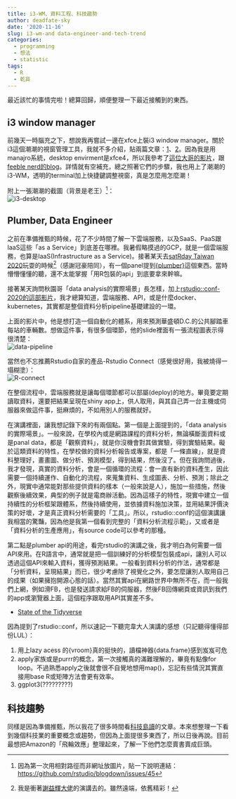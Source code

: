 ```yaml
---
title: i3-WM、資料工程、科技趨勢
author: deadfate-sky
date: '2020-11-16'
slug: i3-wm-and data-engineer-and-tech-trend
categories:
  - programming
  - 想法
  - statistic
tags:
  - R
  - 乾貨
---
```


最近該忙的事情完啦！總算回歸，順便整理一下最近接觸到的東西。

## i3 window manager
前幾天一時腦充之下，想說我再嘗試一邊在xfce上裝i3 window manager。關於i3這個潮潮的視窗管理工具，我就不多介紹，貼兩篇文章：[1](https://amdgigabyte.github.io/i3-wm)、[2](https://godliuyang.wang/2019/08/24/manjaro-i3wm-huan-jing-pei-zhi-pian/)。因為我是用manajro系統，desktop envirment是xfce4，所以我參考了[這位大哥的影片](https://youtu.be/rnZm3g_rbwM)，跟[feeble nerd的blog](http://feeblenerd.blogspot.com/2015/11/pretty-i3-with-xfce.html)。詳情就有空補充，總之照著它們的步驟，我也用上了潮潮的i3-WM，透明的terminal加上快捷鍵調整視窗，真是怎麼用怎麼潮！

附上一張潮潮的截圖（背景是老王）[^link]：  
![i3-desktop](/img/i3wm.png)

## Plumber, Data Engineer

之前在準備推甄的時候，花了不少時間了解一下雲端服務，以及SaaS、PaaS跟IaaS這些「as a Service」到底差在哪裡。我暑假略摸過的GCP，就是一個雲端服務，也算是IaaS(Infrastructure as a Service)。接著某天去[satRday Taiwan 2020](https://taiwan2020.satrdays.org/)玩耍的時候[^1]（感謝冠豪陪同），有一個panel提到[{plumber}](https://www.rplumber.io/)這個東西。當時懵懵懂懂的聽，還不太能掌握「用R包裝的api」到底要拿來幹嘛。

接著某天詢問秋園哥「data analysis的實際場景」長怎樣，加上[rstudio::conf-2020的這部影片](https://rstudio.com/resources/rstudioconf-2020/deploying-end-to-end-data-science-with-shiny-plumber-and-pins/)，我才總算知道，雲端服務、API，或是什麼docker、kubernetes，其實都是整個資料分析pipeline基礎建設的一環。

上面的影片中，他是想打造一個自動化的體系，用來預測華盛頓D.C.的公共腳踏車每站的車輛數。想做這件事，有很多個環節，他的slide裡面有一張流程圖表示得很清楚：  
![data-pipeline](/img/datapipe.png)

當然也不忘推薦Rstudio自家的產品-Rstudio Connect（感覺很好用，我被燒得一塌糊塗）：  
![R-connect](/img/rconnect.png)

在整個流程中，雲端服務就是讓每個環節都可以部屬(deploy)的地方。畢竟要定期讀取資料，還要把結果呈現在shiny app上，供人取用，與其自己弄一台主機或伺服器來做這件事，挺麻煩的，不如用別人的服務就好。

在演講裡面，讓我想記錄下來的有兩個點。第一個是上面提到的，「data analysis的實際場景」。一般來說，在學校內或是網路課程的資料分析，無論橫斷面資料或是panal data，都是「觀察資料」，就是你沒機會對其做實驗，得到實驗結果。礙於這類資料的特性，在學校做的資料分析報告或專案，都是「一條直線」，就是資料整理好，畫畫圖、做分析、預測模型，得到結果，然後沒了。但在我詢問過後，我才發現，真實的資料分析，會是一個循環的流程：會一直有新的資料產生，因此需要一個持續運作、自動化的流程，來蒐集資料、生成圖表、分析、預測；除此之外，現實中通常能對那些提供資料的樣本（一般來說是人），施加一些措施，然後觀察後續效果，典型的例子就是電商辦活動。因為這樣子的特性，現實中建立一個持續性的分析框架跟體系，然後持續使用，並依據資料施加決策，並用結果評價決策的好壞，才是真正資料分析需要的「工具」。所以，rstudio::conf的這個演講讓我相當的驚豔，因為他是我第一個看到完整的「資料分析流程示範」，又或者是「資料分析的生產應用」，有source code可以參考的那種。


第二點是plumber api的用途，看完rstudio的演講之後，我才明白為何需要一個API來用。在R語言中，通常就是把一個訓練好的分析模型包裝成api，讓別人可以透過這個API來輸入資料，獲得預測結果。一般看到資料分析的作法，通常都是「分析資料，呈現結果」而已，很少考慮除了視覺化之外，要怎麼讓別人取用自己的成果（如果擁抱開源心態的話）。當然其實api在網路世界中無所不在，而一般我們上網，例如滑FB，也是發送請求給FB的伺服器，然後FB回傳網頁或資訊到我們的app或瀏覽器上面，這個程序跟取用API其實差不多。

* [State of the Tidyverse](https://rstudio.com/resources/rstudioconf-2020/state-of-the-tidyverse/)

因為提到了rstudio::conf，所以速記一下聽完韋大人演講的感想（只記聽得懂得部份LUL）：
1. 用上lazy acess 的{vroom}真的挺快的，讀檔神器{data.frame}感到岌岌可危
2. apply家族或是purrr的概念，第一次接觸真的滿難理解的，畢竟有點像for loop。不過熟悉apply之後就會很不自覺地想用map()，忘記有些情況其實直接用base R或矩陣方法會更有效率。
3. ggplot3(?????????)


## 科技趨勢

同樣是因為準備推甄，所以我花了很多時間看[科技島讀](https://daodu.tech/)的文章。本來想整理一下看到幾個科技業的重要概念或趨勢，但因為上面提很多東西了，所以日後再說。目前最想把Amazon的「飛輪效應」整理起來，了解一下他們怎麼賣書賣成巨頭。

[^1]:我是衝著[謝益輝大佬](https://yihui.org/)的演講去的。雖然遠端，依舊精彩！

[^link]:因為第一次用相對路徑而非網址放圖片，貼一下說明連結：<https://github.com/rstudio/blogdown/issues/45>